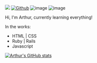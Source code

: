 ![](https://visitor-badge.laobi.icu/badge?page_id=arthurfincham.arthurfincham)
[![Github](https://img.shields.io/github/followers/arthurfincham?label=Follow&style=social)](https://github.com/arthurfincham)
![image]({https://img.shields.io/badge/Stack_Overflow-FE7A16?style=for-the-badge&logo=stack-overflow&logoColor=white})
![image]({https://img.shields.io/badge/Adobe%20XD-FF61F6?style=for-the-badge&logo=Adobe%20XD&logoColor=white})


Hi, I'm Arthur, currently learning everything!

In the works:
<ul>
  <li>HTML | CSS</li>
  <li>Ruby | Rails</li>
  <li>Javascript</li>
</ul>

[![Arthur's GitHub stats](https://github-readme-stats.vercel.app/api?username=arthurfincham&show_icons=true)](https://github.com/anuraghazra/github-readme-stats)

